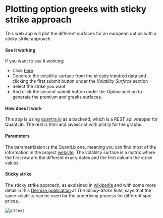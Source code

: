 # Plotting option greeks with sticky strike approach #

This web app will plot the different surfaces for an european option with a sticky strike approach.

#### See it working ####

If you want to see it working:

* Click [here](https://quantra.io/options_greeks_plot_quantra/) 
* Generate the volatility surface from the already inputted data and clicking the first submit button under the *Volatility Surface* section 
* Select the strike you want 
* And click the second submit button under the *Option* section to generate the premium and greeks surfaces.

#### How does it work ####

This app is using [quantra.io](https://quantra.io/) as a backend, which is a REST api wrapper for QuantLib. The rest is html and javascript with plot.ly for the graphs.

#### Parameters ####

The parametrizaion is the QuantLb one, meaning you can find most of the information in the project [website](https://www.quantlib.org/). The volatility surface is a matrix where the first row are the different expiry dates and the first column the strike values.

#### Sticky strike ####

The sticky strike approach, as explained in [wikipedia](https://en.wikipedia.org/wiki/Volatility_smile#Evolution:_Sticky) and with some more detail in this [Derman publication](http://citeseerx.ist.psu.edu/viewdoc/summary?doi=10.1.1.147.3639) at *The Sticky-Strike Rule*, says that the same volatility can be used for the underlying process for different spot prices.

![alt text](https://quantra.io/terminalanimated.gif)
